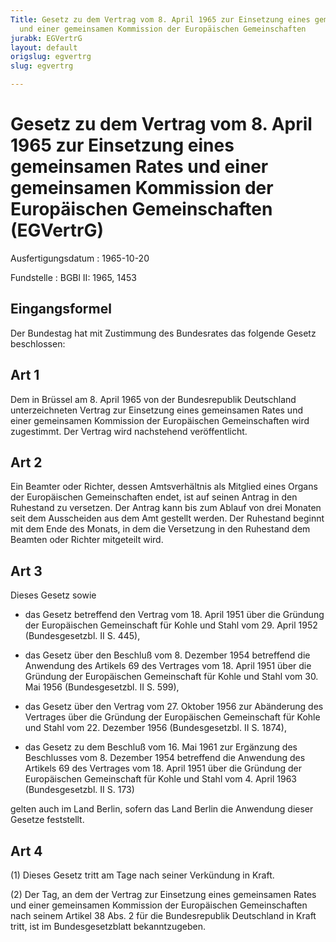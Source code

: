 ```yaml
---
Title: Gesetz zu dem Vertrag vom 8. April 1965 zur Einsetzung eines gemeinsamen Rates
  und einer gemeinsamen Kommission der Europäischen Gemeinschaften
jurabk: EGVertrG
layout: default
origslug: egvertrg
slug: egvertrg

---
```


# Gesetz zu dem Vertrag vom 8. April 1965 zur Einsetzung eines gemeinsamen Rates und einer gemeinsamen Kommission der Europäischen Gemeinschaften (EGVertrG)

Ausfertigungsdatum
:   1965-10-20

Fundstelle
:   BGBl II: 1965, 1453



## Eingangsformel

Der Bundestag hat mit Zustimmung des Bundesrates das folgende Gesetz
beschlossen:


## Art 1

Dem in Brüssel am 8. April 1965 von der Bundesrepublik Deutschland
unterzeichneten Vertrag zur Einsetzung eines gemeinsamen Rates und
einer gemeinsamen Kommission der Europäischen Gemeinschaften wird
zugestimmt. Der Vertrag wird nachstehend veröffentlicht.


## Art 2

Ein Beamter oder Richter, dessen Amtsverhältnis als Mitglied eines
Organs der Europäischen Gemeinschaften endet, ist auf seinen Antrag in
den Ruhestand zu versetzen. Der Antrag kann bis zum Ablauf von drei
Monaten seit dem Ausscheiden aus dem Amt gestellt werden. Der
Ruhestand beginnt mit dem Ende des Monats, in dem die Versetzung in
den Ruhestand dem Beamten oder Richter mitgeteilt wird.


## Art 3

Dieses Gesetz sowie

-   das Gesetz betreffend den Vertrag vom 18. April 1951 über die Gründung
    der Europäischen Gemeinschaft für Kohle und Stahl vom 29. April 1952
    (Bundesgesetzbl. II S. 445),


-   das Gesetz über den Beschluß vom 8. Dezember 1954 betreffend die
    Anwendung des Artikels 69 des Vertrages vom 18. April 1951 über die
    Gründung der Europäischen Gemeinschaft für Kohle und Stahl vom 30. Mai
    1956 (Bundesgesetzbl. II S. 599),


-   das Gesetz über den Vertrag vom 27. Oktober 1956 zur Abänderung des
    Vertrages über die Gründung der Europäischen Gemeinschaft für Kohle
    und Stahl vom 22. Dezember 1956 (Bundesgesetzbl. II S. 1874),


-   das Gesetz zu dem Beschluß vom 16. Mai 1961 zur Ergänzung des
    Beschlusses vom 8. Dezember 1954 betreffend die Anwendung des Artikels
    69 des Vertrages vom 18. April 1951 über die Gründung der Europäischen
    Gemeinschaft für Kohle und Stahl vom 4. April 1963 (Bundesgesetzbl. II
    S. 173)



gelten auch im Land Berlin, sofern das Land Berlin die Anwendung
dieser Gesetze feststellt.


## Art 4

(1) Dieses Gesetz tritt am Tage nach seiner Verkündung in Kraft.

(2) Der Tag, an dem der Vertrag zur Einsetzung eines gemeinsamen Rates
und einer gemeinsamen Kommission der Europäischen Gemeinschaften nach
seinem Artikel 38 Abs. 2 für die Bundesrepublik Deutschland in Kraft
tritt, ist im Bundesgesetzblatt bekanntzugeben.

